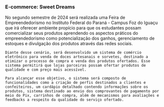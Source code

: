 ### E-commerce: Sweet Dreams

No segundo semestre de 2024 será realizada uma Feira de Empreendedorismo no Instituto Federal do Paraná - Campus Foz do Iguaçu que irá oferecer ambiente propício para que os estudantes possam comercializar seus produtos aprendendo os aspectos práticos do empreendedorismo como potencialização dos ganhos, gerenciamento de estoques e divulgação dos produtos através das redes sociais.

	Diante desse cenário, será desenvolvido um sistema de comércio eletrônico para venda de doces artesanais e sorvetes, destinado a otimizar o processo de compra e venda dos produtos ofertados. Esse sistema permitirá que lojas parceiras possam ofertar produtos de qualidade e com preço mais acessível.

	Para alcançar esse objetivo, o sistema será composto de funcionalidades como a criação de perfis destinados a clientes e confeiteiros, um cardápio detalhado contendo informações sobre os produtos, sistema destinado ao envio dos comprovantes de pagamento por meio do Pix, carrinhos de compra, além de mecanismos para avaliações e feedbacks a respeito da qualidade do serviço ofertado.

